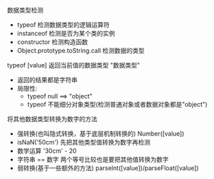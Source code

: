 数据类型检测
- typeof 检测数据类型的逻辑运算符
- instanceof 检测是否为某个类的实例
- constructor 检测构造函数
- Object.prototype.toString.call 检测数据的类型

typeof [value] 返回当前值的数据类型 "数据类型"
- 返回的结果都是字符串
- 局限性:
  + typeof null ==> "object"
  + typeof 不能细分对象类型(检测普通对象或者数据对象都是"object")

将其他数据类型转换为数字的方法
 + 强转换(也叫隐式转换，基于底层机制转换的) Number([value])
  + isNaN('50cm') 先把其他类型值转换为数字再检测
  + 数学运算 '30cm' - 20
  + 字符串 == 数字 两个等号比较也是要把其他值转换为数字
 + 弱转换(基于一些额外的方法) parseInt([value])/parseFloat([value])